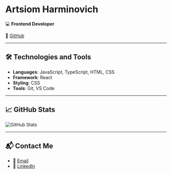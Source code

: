 # Artsiom Harminovich

💻 **Frontend Developer**  

🔗 [GitHub](https://github.com/oCMEXo)  

---

## 🛠️ Technologies and Tools

- **Languages**: JavaScript, TypeScript, HTML, CSS  
- **Framework**: React  
- **Styling**: CSS  
- **Tools**: Git, VS Code  

---

## 📈 GitHub Stats

![GitHub Stats](https://github-readme-stats.vercel.app/api?username=oCMEXo&show_icons=true&hide_title=true&count_private=true&theme=radical)

---

## 📬 Contact Me

- 📧 [Email](mailto:artsiomharminovich05@gmail.com)  
- 💬 [LinkedIn](https://www.linkedin.com/in/artsiom-harminovich-6a4869328/) 
